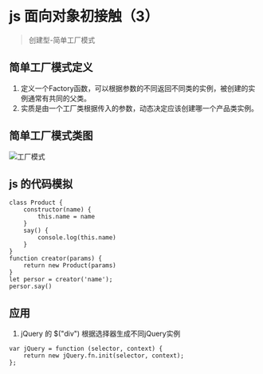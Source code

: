 # js 面向对象初接触（3）
> 创建型-简单工厂模式

## 简单工厂模式定义
1. 定义一个Factory函数，可以根据参数的不同返回不同类的实例，被创建的实例通常有共同的父类。
2. 实质是由一个工厂类根据传入的参数，动态决定应该创建哪一个产品类实例。

## 简单工厂模式类图
![工厂模式](https://tomz-1253937763.cos.ap-guangzhou.myqcloud.com/img/201812/product.png)

## js 的代码模拟
```
class Product {
    constructor(name) {
        this.name = name
    }
    say() {
        console.log(this.name)
    }
}
function creator(params) {
    return new Product(params)
}
let persor = creator('name');
persor.say()
```

## 应用
1. jQuery 的 $("div") 根据选择器生成不同jQuery实例
```
var jQuery = function (selector, context) {
    return new jQuery.fn.init(selector, context);
};
```
